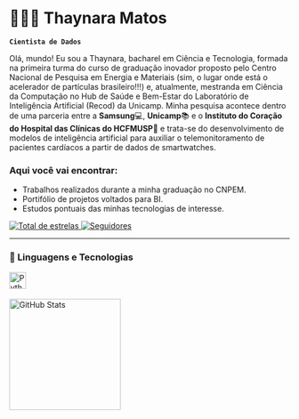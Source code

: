 # 👩🏻‍💻 Thaynara Matos

**`Cientista de Dados`**

Olá, mundo! Eu sou a Thaynara, bacharel em Ciência e Tecnologia, formada na primeira turma do curso de graduação inovador proposto pelo Centro Nacional de Pesquisa em Energia e Materiais (sim, o lugar onde está o acelerador de partículas brasileiro!!!) e, atualmente, mestranda em Ciência da Computação no Hub de Saúde e Bem-Estar do Laboratório de Inteligência Artificial (Recod) da Unicamp. Minha pesquisa acontece dentro de uma parceria entre a <b>Samsung</b>💻, <b>Unicamp</b>📚 e o <b>Instituto do Coração do Hospital das Clínicas do HCFMUSP</b>🏥 e trata-se do desenvolvimento de modelos de inteligência artificial para auxiliar o telemonitoramento de pacientes cardíacos a partir de dados de smartwatches. 

<h3>Aqui você vai encontrar:</h3>
<ul>
  <li>Trabalhos realizados durante a minha graduação no CNPEM.</li>
  <li>Portifólio de projetos voltados para BI.</li>
  <li>Estudos pontuais das minhas tecnologias de interesse.</li>
</ul>


<p align="left">
    <a href="https://github.com/Larissakich?tab=repositories&sort=stargazers">
        <img 
            alt="Total de estrelas" 
            title="Total de estrelas GitHub" 
            src="https://custom-icon-badges.demolab.com/github/stars/selaxco?color=55960c&style=for-the-badge&labelColor=488207&logo=star&label=estrelas"
        />
    </a>
    <a href="https://github.com/selaxco?tab=followers">
        <img 
            alt="Seguidores" 
            title="Me siga no GitHub" 
            src="https://custom-icon-badges.demolab.com/github/followers/selaxco?color=236ad3&labelColor=1155ba&style=for-the-badge&logo=github&label=Seguidores&logoColor=white"
        />
    </a>
</p>

---

### 🤖 Linguagens e Tecnologias

<img 
    align="left" 
    alt="Python" 
    title="Python"
    width="30px" 
    style="padding-right: 10px;" 
    src="https://cdn.jsdelivr.net/gh/devicons/devicon@latest/icons/python/python-original.svg" 
/>

<br/>
<br/>

<p>

<img 
      align="left" 
      alt="GitHub Stats" 
      height="200" 
      src="https://github-readme-stats.vercel.app/api/top-langs/?username=selaxco&theme=tokyonight&layout=compact&custom_title=Tecnologias&langs_count=9" 
  />

</p>
